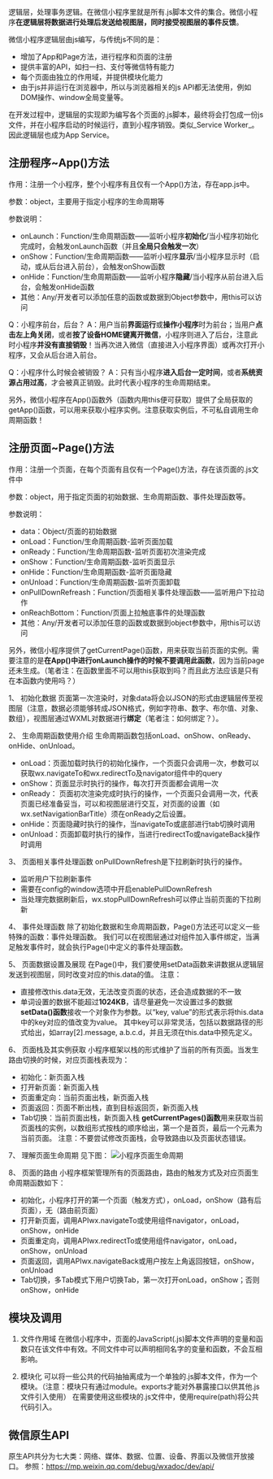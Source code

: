 
逻辑层，处理事务逻辑。在微信小程序里就是所有.js脚本文件的集合。微信小程序**在逻辑层将数据进行处理后发送给视图层，同时接受视图层的事件反馈**。

微信小程序逻辑层由js编写，与传统js不同的是：
- 增加了App和Page方法，进行程序和页面的注册
- 提供丰富的API，如扫一扫、支付等微信特有能力
- 每个页面由独立的作用域，并提供模块化能力
- 由于js并非运行在浏览器中，所以与浏览器相关的js API都无法使用，例如DOM操作、window全局变量等。

在开发过程中，逻辑层的实现即为编写各个页面的.js脚本，最终将会打包成一份js文件，并在小程序启动的时候运行，直到小程序销毁。类似_Service Worker_。因此逻辑层也成为App Service。

## 注册程序~App()方法

作用：注册一个小程序，整个小程序有且仅有一个App()方法，存在app.js中。

参数：object，主要用于指定小程序的生命周期等

参数说明：

- onLaunch：Function/生命周期函数——监听小程序**初始化**/当小程序初始化完成时，会触发onLaunch函数（并且**全局只会触发一次**）
- onShow：Function/生命周期函数——监听小程序**显示**/当小程序显示时（启动，或从后台进入前台），会触发onShow函数
- onHide：Function/生命周期函数——监听小程序**隐藏**/当小程序从前台进入后台，会触发onHide函数
- 其他：Any/开发者可以添加任意的函数或数据到Object参数中，用this可以访问

Q：小程序前台，后台？
A：用户当前**界面运行**或**操作小程序**时为前台；当用户**点击左上角关闭**，或者**按了设备HOME键离开微信**，小程序则进入了后台，注意此时小程序**并没有直接销毁**！当再次进入微信（直接进入小程序界面）或再次打开小程序，又会从后台进入前台。

Q：小程序什么时候会被销毁？
A：只有当小程序**进入后台一定时间**，或者**系统资源占用过高**，才会被真正销毁。此时代表小程序的生命周期结束。

另外，微信小程序在App()函数外（函数内用this便可获取）提供了全局获取的getApp()函数，可以用来获取小程序实例。注意获取实例后，不可私自调用生命周期函数！

## 注册页面~Page()方法

作用：注册一个页面，在每个页面有且仅有一个Page()方法，存在该页面的.js文件中

参数：object，用于指定页面的初始数据、生命周期函数、事件处理函数等。

参数说明：

- data：Object/页面的初始数据
- onLoad：Function/生命周期函数-监听页面加载
- onReady：Function/生命周期函数-监听页面初次渲染完成
- onShow：Function/生命周期函数-监听页面显示
- onHide：Function/生命周期函数-监听页面隐藏
- onUnload：Function/生命周期函数-监听页面卸载
- onPullDownRefreash：Function/页面相关事件处理函数——监听用户下拉动作
- onReachBottom：Function/页面上拉触底事件的处理函数
- 其他：Any/开发者可以添加任意的函数或数据到object参数中，用this可以访问

另外，微信小程序提供了getCurrentPage()函数，用来获取当前页面的实例。需要注意的是**在App()中进行onLaunch操作的时候不要调用此函数**，因为当前page还未生成。（笔者注：在函数里面不可以用this获取到吗？而且此方法应该是只有在本函数内使用吗？）

1、 初始化数据
页面第一次渲染时，对象data将会以JSON的形式由逻辑层传至视图层（注意，数据必须能够转成JSON格式，例如字符串、数字、布尔值、对象、数组），视图层通过WXML对数据进行**绑定**（笔者注：如何绑定？）。

2、 生命周期函数使用介绍
生命周期函数包括onLoad、onShow、onReady、onHide、onUnload。

- onLoad：页面加载时执行的初始化操作，一个页面只会调用一次，参数可以获取wx.navigateTo和wx.redirectTo及navigator组件中的query
- onShow：页面显示时执行的操作，每次打开页面都会调用一次
- onReady： 页面初次渲染完成时执行的操作，一个页面只会调用一次，代表页面已经准备妥当，可以和视图层进行交互，对页面的设置（如wx.setNavigationBarTitle）须在onReady之后设置。
- onHide：页面隐藏时执行的操作，当navigateTo或底部进行tab切换时调用
- onUnload：页面卸载时执行的操作，当进行redirectTo或navigateBack操作时调用

3、 页面相关事件处理函数
onPullDownRefresh是下拉刷新时执行的操作。

- 监听用户下拉刷新事件
- 需要在config的window选项中开启enablePullDownRefresh
- 当处理完数据刷新后，wx.stopPullDownRefresh可以停止当前页面的下拉刷新

4、 事件处理函数
除了初始化数据和生命周期函数，Page()方法还可以定义一些特殊的函数：事件处理函数。
我们可以在视图层通过对组件加入事件绑定，当满足触发事件时，就会执行Page()中定义的事件处理函数。

5、 页面数据设置及展现
在Page()中，我们要使用setData函数来讲数据从逻辑层发送到视图层，同时改变对应的this.data的值。
注意：

- 直接修改this.data无效，无法改变页面的状态，还会造成数据的不一致
- 单词设置的数据不能超过**1024KB**，请尽量避免一次设置过多的数据
**setData()函数**接收一个对象作为参数。以“key, value”的形式表示将this.data中的key对应的值改变为value。
其中key可以非常灵活，包括以数据路径的形式给出，如array[2].message, a.b.c.d，并且无须在this.data中预先定义。

6、 页面栈及其实例获取
小程序框架以栈的形式维护了当前的所有页面。当发生路由切换的时候，对应页面栈表现为：

- 初始化：新页面入栈
- 打开新页面：新页面入栈
- 页面重定向：当前页面出栈，新页面入栈
- 页面返回：页面不断出栈，直到目标返回页，新页面入栈
- Tab切换：当前页面出栈，新页面入栈
**getCurrentPages()函数**用来获取当前页面栈的实例，以数组形式按栈的顺序给出，第一个是首页，最后一个元素为当前页面。
注意：不要尝试修改页面栈，会导致路由以及页面状态错误。

7、 理解页面生命周期
见下图：
![小程序页面生命周期](http://ols8kn0qk.bkt.clouddn.com/20160924153316501.jpg)

8、 页面的路由
小程序框架管理所有的页面路由，路由的触发方式及对应页面生命周期函数如下：

- 初始化，小程序打开的第一个页面（触发方式），onLoad，onShow（路有后页面），无（路由前页面）
- 打开新页面，调用APIwx.navigateTo或使用组件navigator，onLoad，onShow，onHide
- 页面重定向，调用APIwx.redirectTo或使用组件navigator，onLoad，onShow，onUnload
- 页面返回，调用APIwx.navigateBack或用户按左上角返回按钮，onShow，onUnload
- Tab切换，多Tab模式下用户切换Tab，第一次打开onLoad，onShow；否则onShow，onHide

## 模块及调用
1. 文件作用域
在微信小程序中，页面的JavaScript(.js)脚本文件声明的变量和函数只在该文件中有效。不同文件中可以声明相同名字的变量和函数，不会互相影响。

2. 模块化
可以将一些公共的代码抽抽离成为一个单独的.js脚本文件，作为一个模块。（注意：模块只有通过module。exports才能对外暴露接口以供其他.js文件引入使用）
在需要使用这些模块的.js文件中，使用require(path)将公共代码引入。

## 微信原生API
原生API共分为七大类：网络、媒体、数据、位置、设备、界面以及微信开放接口。
参照：https://mp.weixin.qq.com/debug/wxadoc/dev/api/


